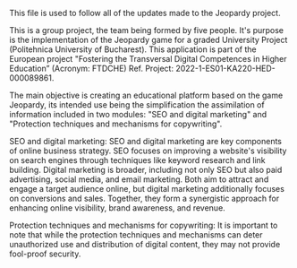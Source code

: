 This file is used to follow all of the updates made to the Jeopardy project.

This is a group project, the team being formed by five people. It's purpose is the implementation of the Jeopardy game for a graded University Project (Politehnica University of Bucharest). This application is part of the European project "Fostering the Transversal Digital Competences in Higher Education” (Acronym: FTDCHE) Ref. Project: 2022-1-ES01-KA220-HED-000089861.

The main objective is creating an educational platform based on the game Jeopardy, its intended use being the simplification the assimilation of information included in two modules: "SEO and digital marketing" and "Protection techniques and mechanisms for copywriting".

SEO and digital marketing: SEO and digital marketing are key components of online business strategy. SEO focuses on improving a website's visibility on search engines through techniques like keyword research and link building. Digital marketing is broader, including not only SEO but also paid advertising, social media, and email marketing. Both aim to attract and engage a target audience online, but digital marketing additionally focuses on conversions and sales. Together, they form a synergistic approach for enhancing online visibility, brand awareness, and revenue.

Protection techniques and mechanisms for copywriting: It is important to note that while the protection techniques and mechanisms can deter unauthorized use and distribution of digital content, they may not provide fool-proof security.
